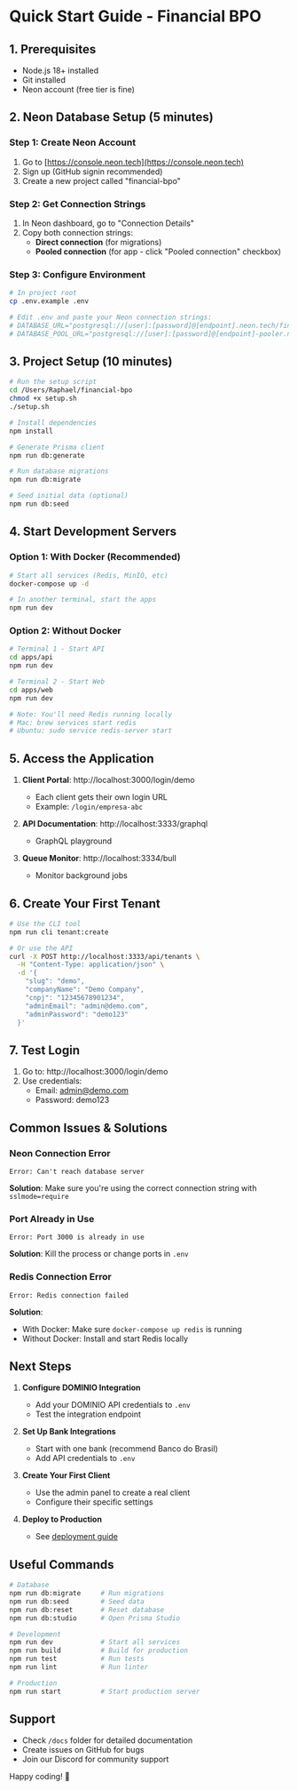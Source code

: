 # Quick Start Guide - Financial BPO

## 1. Prerequisites

- Node.js 18+ installed
- Git installed
- Neon account (free tier is fine)

## 2. Neon Database Setup (5 minutes)

### Step 1: Create Neon Account
1. Go to [https://console.neon.tech](https://console.neon.tech)
2. Sign up (GitHub signin recommended)
3. Create a new project called "financial-bpo"

### Step 2: Get Connection Strings
1. In Neon dashboard, go to "Connection Details"
2. Copy both connection strings:
   - **Direct connection** (for migrations)
   - **Pooled connection** (for app - click "Pooled connection" checkbox)

### Step 3: Configure Environment
```bash
# In project root
cp .env.example .env

# Edit .env and paste your Neon connection strings:
# DATABASE_URL="postgresql://[user]:[password]@[endpoint].neon.tech/financial_bpo?sslmode=require"
# DATABASE_POOL_URL="postgresql://[user]:[password]@[endpoint]-pooler.neon.tech/financial_bpo?sslmode=require"
```

## 3. Project Setup (10 minutes)

```bash
# Run the setup script
cd /Users/Raphael/financial-bpo
chmod +x setup.sh
./setup.sh

# Install dependencies
npm install

# Generate Prisma client
npm run db:generate

# Run database migrations
npm run db:migrate

# Seed initial data (optional)
npm run db:seed
```

## 4. Start Development Servers

### Option 1: With Docker (Recommended)
```bash
# Start all services (Redis, MinIO, etc)
docker-compose up -d

# In another terminal, start the apps
npm run dev
```

### Option 2: Without Docker
```bash
# Terminal 1 - Start API
cd apps/api
npm run dev

# Terminal 2 - Start Web
cd apps/web
npm run dev

# Note: You'll need Redis running locally
# Mac: brew services start redis
# Ubuntu: sudo service redis-server start
```

## 5. Access the Application

1. **Client Portal**: http://localhost:3000/login/demo
   - Each client gets their own login URL
   - Example: `/login/empresa-abc`

2. **API Documentation**: http://localhost:3333/graphql
   - GraphQL playground

3. **Queue Monitor**: http://localhost:3334/bull
   - Monitor background jobs

## 6. Create Your First Tenant

```bash
# Use the CLI tool
npm run cli tenant:create

# Or use the API
curl -X POST http://localhost:3333/api/tenants \
  -H "Content-Type: application/json" \
  -d '{
    "slug": "demo",
    "companyName": "Demo Company",
    "cnpj": "12345678901234",
    "adminEmail": "admin@demo.com",
    "adminPassword": "demo123"
  }'
```

## 7. Test Login

1. Go to: http://localhost:3000/login/demo
2. Use credentials:
   - Email: admin@demo.com
   - Password: demo123

## Common Issues & Solutions

### Neon Connection Error
```
Error: Can't reach database server
```
**Solution**: Make sure you're using the correct connection string with `sslmode=require`

### Port Already in Use
```
Error: Port 3000 is already in use
```
**Solution**: Kill the process or change ports in `.env`

### Redis Connection Error
```
Error: Redis connection failed
```
**Solution**: 
- With Docker: Make sure `docker-compose up redis` is running
- Without Docker: Install and start Redis locally

## Next Steps

1. **Configure DOMINIO Integration**
   - Add your DOMINIO API credentials to `.env`
   - Test the integration endpoint

2. **Set Up Bank Integrations**
   - Start with one bank (recommend Banco do Brasil)
   - Add API credentials to `.env`

3. **Create Your First Client**
   - Use the admin panel to create a real client
   - Configure their specific settings

4. **Deploy to Production**
   - See [deployment guide](./docs/deployment.md)

## Useful Commands

```bash
# Database
npm run db:migrate     # Run migrations
npm run db:seed        # Seed data
npm run db:reset       # Reset database
npm run db:studio      # Open Prisma Studio

# Development
npm run dev            # Start all services
npm run build          # Build for production
npm run test           # Run tests
npm run lint           # Run linter

# Production
npm run start          # Start production server
```

## Support

- Check `/docs` folder for detailed documentation
- Create issues on GitHub for bugs
- Join our Discord for community support

Happy coding! 🚀